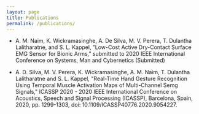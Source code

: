 ```yaml
---
layout: page
title: Publications
permalink: /publications/
---
```


* A. M. Naim, K. Wickramasinghe, A. De Silva, M. V. Perera, T. Dulantha Lalitharatne, and S. L. Kappel, ”Low-Cost Active Dry-Contact Surface EMG Sensor for Bionic Arms,” submitted to 2020 IEEE International Conference on Systems, Man and Cybernetics (Submitted)

* A. D. Silva, M. V. Perera, K. Wickramasinghe, A. M. Naim, T. Dulantha Lalitharatne and S. L. Kappel, "Real-Time Hand Gesture Recognition Using Temporal Muscle Activation Maps of Multi-Channel Semg Signals," ICASSP 2020 - 2020 IEEE International Conference on Acoustics, Speech and Signal Processing (ICASSP), Barcelona, Spain, 2020, pp. 1299-1303, doi: 10.1109/ICASSP40776.2020.9054227.

